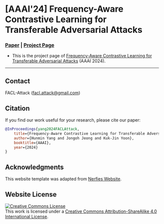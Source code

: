 # [AAAI'24] Frequency-Aware Contrastive Learning for Transferable Adversarial Attacks
### [Paper](https://facl-attack.github.io) | [Project Page](https://facl-attack.github.io)

- This is the project page of [Frequency-Aware Contrastive Learning for Transferable Adversarial Attacks](https://facl-attack.github.io) (AAAI 2024).

---

## Contact
FACL-Attack (facl.attack@gmail.com)


## Citation
If you find our work useful for your research, please cite our paper:

````BibTeX
@InProceedings{yang2024FACLAttack,
    title={Frequency-Aware Contrastive Learning for Transferable Adversarial Attacks},
    author={Hunmin Yang and Jongoh Jeong and Kuk-Jin Yoon},
    booktitle={AAAI},
    year={2024}
}
````


## Acknowledgments
This website template was adapted from [Nerfies Website](https://nerfies.github.io/).


## Website License
<a rel="license" href="http://creativecommons.org/licenses/by-sa/4.0/"><img alt="Creative Commons License" style="border-width:0" src="https://i.creativecommons.org/l/by-sa/4.0/88x31.png" /></a><br />This work is licensed under a <a rel="license" href="http://creativecommons.org/licenses/by-sa/4.0/">Creative Commons Attribution-ShareAlike 4.0 International License</a>.
